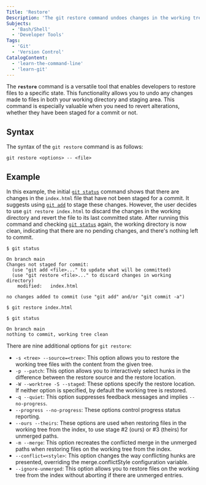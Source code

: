 ```yaml
---
Title: 'Restore'
Description: 'The git restore command undoes changes in the working tree by restoring content from a source.'
Subjects:
  - 'Bash/Shell'
  - 'Developer Tools'
Tags:
  - 'Git'
  - 'Version Control'
CatalogContent:
  - 'learn-the-command-line'
  - 'learn-git'
---
```


The **`restore`** command is a versatile tool that enables developers to restore files to a specific state. This functionality allows you to undo any changes made to files in both your working directory and staging area. This command is especially valuable when you need to revert alterations, whether they have been staged for a commit or not.

## Syntax

The syntax of the `git restore` command is as follows:

```shell
git restore <options> -- <file>
```

## Example

In this example, the initial [`git status`](https://www.codecademy.com/resources/docs/git/status) command shows that there are changes in the `index.html` file that have not been staged for a commit. It suggests using [`git add`](https://www.codecademy.com/resources/docs/git/add) to stage these changes. However, the user decides to use `git restore index.html` to discard the changes in the working directory and revert the file to its last committed state. After running this command and checking [`git status`](https://www.codecademy.com/resources/docs/git/status) again, the working directory is now clean, indicating that there are no pending changes, and there's nothing left to commit.

```shell
$ git status

On branch main
Changes not staged for commit:
  (use "git add <file>..." to update what will be committed)
  (use "git restore <file>..." to discard changes in working directory)
    modified:   index.html

no changes added to commit (use "git add" and/or "git commit -a")

$ git restore index.html

$ git status

On branch main
nothing to commit, working tree clean
```

There are nine additional options for `git restore`:

- `-s <tree> --source=<tree>`: This option allows you to restore the working tree files with the content from the given tree.
- `-p --patch`: This option allows you to interactively select hunks in the difference between the restore source and the restore location.
- `-W --worktree -S --staged`: These options specify the restore location. If neither option is specified, by default the working tree is restored.
- `-q --quiet`: This option suppresses feedback messages and implies `--no-progress`.
- `--progress --no-progress`: These options control progress status reporting.
- `--ours --theirs`: These options are used when restoring files in the working tree from the index, to use stage #2 (ours) or #3 (theirs) for unmerged paths.
- `-m --merge`: This option recreates the conflicted merge in the unmerged paths when restoring files on the working tree from the index.
- `--conflict=<style>`: This option changes the way conflicting hunks are presented, overriding the merge.conflictStyle configuration variable.
- `--ignore-unmerged`: This option allows you to restore files on the working tree from the index without aborting if there are unmerged entries.
